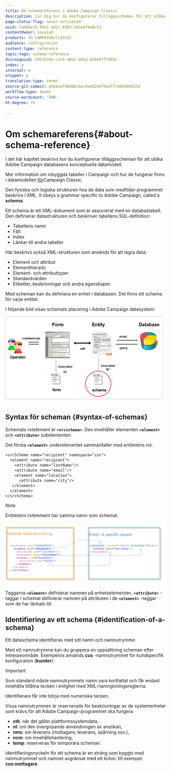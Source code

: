 ```yaml
---
title: Om schemareferens i Adobe Campaign Classic
description: Lär dig hur du konfigurerar tilläggsscheman för att utöka den konceptuella datamodellen för Adobe Campaign Classic-databasen.
page-status-flag: never-activated
uuid: faddde15-59a1-4d2c-8303-5b3e470a0c51
contentOwner: sauviat
products: SG_CAMPAIGN/CLASSIC
audience: configuration
content-type: reference
topic-tags: schema-reference
discoiquuid: 5957b39e-c2c6-40a2-b81a-656e9ff7989c
index: y
internal: n
snippet: y
translation-type: tm+mt
source-git-commit: d4ebaaf90d88cbec9a4d24d79eaf7c46890d933a
workflow-type: tm+mt
source-wordcount: '399'
ht-degree: 7%

---
```



# Om schemareferens{#about-schema-reference}

I det här kapitlet beskrivs hur du konfigurerar tilläggsscheman för att utöka Adobe Campaign-databasens konceptuella datamodell.

Mer information om inbyggda tabeller i Campaign och hur de fungerar finns i datamodellen [för](https://helpx.adobe.com/se/campaign/kb/acc-datamodel.html)Campaign Classic.

Den fysiska och logiska strukturen hos de data som medföljer programmet beskrivs i XML. It obeys a grammar specific to Adobe Campaign, called a **schema**.

Ett schema är ett XML-dokument som är associerat med en databastabell. Den definierar datastrukturen och beskriver tabellens SQL-definition:

* Tabellens namn
* Fält
* Index
* Länkar till andra tabeller

Här beskrivs också XML-strukturen som används för att lagra data:

* Element och attribut
* Elementhierarki
* Element- och attributtyper
* Standardvärden
* Etiketter, beskrivningar och andra egenskaper.

Med scheman kan du definiera en enhet i databasen. Det finns ett schema för varje entitet.

I följande bild visas schemats placering i Adobe Campaign datasystem:

![](assets/reference_schema_intro.png)

## Syntax för scheman {#syntax-of-schemas}

Schemats rotelement är **`<srcschema>`**. Den innehåller elementen **`<element>`** och **`<attribute>`** subelementen.

Det första **`<element>`** underelementet sammanfaller med entitetens rot.

```
<srcSchema name="recipient" namespace="cus">
  <element name="recipient">  
    <attribute name="lastName"/>
    <attribute name="email"/>
    <element name="location">
      <attribute name="city"/>
   </element>
  </element>
</srcSchema>
```

>[!NOTE]
>
>Entitetens rotelement har samma namn som schemat.

![](assets/s_ncs_configuration_schema_and_entity.png)

Taggarna **`<element>`** definierar namnen på enhetselementen. **`<attribute>`** -taggar i schemat definierar namnen på attributen i de **`<element>`** -taggar som de har länkats till.

## Identifiering av ett schema {#identification-of-a-schema}

Ett dataschema identifieras med sitt namn och namnutrymme.

Med ett namnutrymme kan du gruppera en uppsättning scheman efter intresseområde. Exempelvis används **cus** -namnutrymmet för kundspecifik konfiguration (**kunder**).

>[!IMPORTANT]
>
>Som standard måste namnutrymmets namn vara kortfattat och får endast innehålla tillåtna tecken i enlighet med XML-namngivningsreglerna.
>
>Identifierare får inte börja med numeriska tecken.

Vissa namnutrymmen är reserverade för beskrivningar av de systemenheter som krävs för att Adobe Campaign-programmet ska fungera:

* **xtk**: när det gäller plattformssystemdata,
* **nl**: om den övergripande användningen av ansökan,
* **nms**: om leverans (mottagare, leverans, spårning osv.),
* **ncm**: om innehållshantering,
* **temp**: reserveras för temporära scheman.

Identifieringsnyckeln för ett schema är en sträng som byggts med namnutrymmet och namnet avgränsat med ett kolon. till exempel: **cus:mottagare**.
